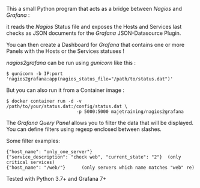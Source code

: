 This a small Python program that acts as a bridge between *Nagios* and *Grafana* :

it reads the *Nagios* Status file and exposes the Hosts and Services last checks
as JSON documents for the *Grafana* JSON-Datasource Plugin.

You can then create a Dashboard for *Grafana* that contains one or more Panels
with the Hosts or the Services statuses !

*nagios2grafana* can be run using *gunicorn* like this :

```
$ gunicorn -b IP:port 'nagios2grafana:app(nagios_status_file="/path/to/status.dat")'
```

But you can also run it from a Container image :

```
$ docker container run -d -v /path/to/your/status.dat:/config/status.dat \
                          -p 5000:5000 majetraining/nagios2grafana
```

The *Grafana Query Panel* allows you to filter the data that will be displayed.
You can define filters using regexp enclosed between slashes.

Some filter examples:

```
{"host_name": "only_one_server"}
{"service_description": "check web", "current_state": "2"}	(only critical services)
{"host_name": "/web/"}		(only servers which name matches "web" re)
```

Tested with Python 3.7+ and Grafana 7+
